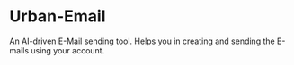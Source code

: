 # Urban-Email
An AI-driven E-Mail sending tool. Helps you in creating and sending the E-mails using your account.
